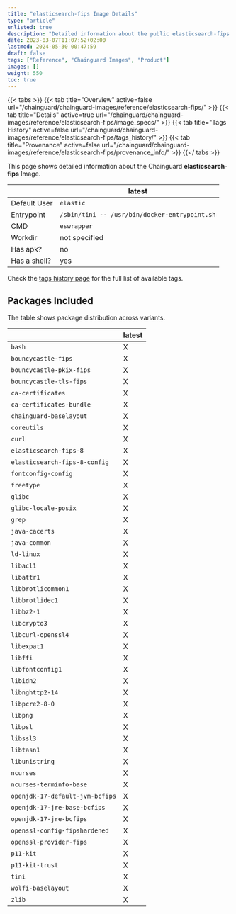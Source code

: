 ```yaml
---
title: "elasticsearch-fips Image Details"
type: "article"
unlisted: true
description: "Detailed information about the public elasticsearch-fips Chainguard Image."
date: 2023-03-07T11:07:52+02:00
lastmod: 2024-05-30 00:47:59
draft: false
tags: ["Reference", "Chainguard Images", "Product"]
images: []
weight: 550
toc: true
---
```


{{< tabs >}}
{{< tab title="Overview" active=false url="/chainguard/chainguard-images/reference/elasticsearch-fips/" >}}
{{< tab title="Details" active=true url="/chainguard/chainguard-images/reference/elasticsearch-fips/image_specs/" >}}
{{< tab title="Tags History" active=false url="/chainguard/chainguard-images/reference/elasticsearch-fips/tags_history/" >}}
{{< tab title="Provenance" active=false url="/chainguard/chainguard-images/reference/elasticsearch-fips/provenance_info/" >}}
{{</ tabs >}}

This page shows detailed information about the Chainguard **elasticsearch-fips** Image.

|              | latest                                        |
|--------------|-----------------------------------------------|
| Default User | `elastic`                                     |
| Entrypoint   | `/sbin/tini -- /usr/bin/docker-entrypoint.sh` |
| CMD          | `eswrapper`                                   |
| Workdir      | not specified                                 |
| Has apk?     | no                                            |
| Has a shell? | yes                                           |

Check the [tags history page](/chainguard/chainguard-images/reference/elasticsearch-fips/tags_history/) for the full list of available tags.

## Packages Included
The table shows package distribution across variants.

|                                 | latest |
|---------------------------------|--------|
| `bash`                          | X      |
| `bouncycastle-fips`             | X      |
| `bouncycastle-pkix-fips`        | X      |
| `bouncycastle-tls-fips`         | X      |
| `ca-certificates`               | X      |
| `ca-certificates-bundle`        | X      |
| `chainguard-baselayout`         | X      |
| `coreutils`                     | X      |
| `curl`                          | X      |
| `elasticsearch-fips-8`          | X      |
| `elasticsearch-fips-8-config`   | X      |
| `fontconfig-config`             | X      |
| `freetype`                      | X      |
| `glibc`                         | X      |
| `glibc-locale-posix`            | X      |
| `grep`                          | X      |
| `java-cacerts`                  | X      |
| `java-common`                   | X      |
| `ld-linux`                      | X      |
| `libacl1`                       | X      |
| `libattr1`                      | X      |
| `libbrotlicommon1`              | X      |
| `libbrotlidec1`                 | X      |
| `libbz2-1`                      | X      |
| `libcrypto3`                    | X      |
| `libcurl-openssl4`              | X      |
| `libexpat1`                     | X      |
| `libffi`                        | X      |
| `libfontconfig1`                | X      |
| `libidn2`                       | X      |
| `libnghttp2-14`                 | X      |
| `libpcre2-8-0`                  | X      |
| `libpng`                        | X      |
| `libpsl`                        | X      |
| `libssl3`                       | X      |
| `libtasn1`                      | X      |
| `libunistring`                  | X      |
| `ncurses`                       | X      |
| `ncurses-terminfo-base`         | X      |
| `openjdk-17-default-jvm-bcfips` | X      |
| `openjdk-17-jre-base-bcfips`    | X      |
| `openjdk-17-jre-bcfips`         | X      |
| `openssl-config-fipshardened`   | X      |
| `openssl-provider-fips`         | X      |
| `p11-kit`                       | X      |
| `p11-kit-trust`                 | X      |
| `tini`                          | X      |
| `wolfi-baselayout`              | X      |
| `zlib`                          | X      |

